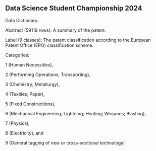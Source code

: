 ## Data Science Student Championship 2024
Data Dictionary:

Abstract (59119 rows): A summary of the patent.

Label (9 classes): The patent classification according to the European Patent Office (EPO) classification scheme.

Categories:

1 (Human Necessities),

2 (Performing Operations; Transporting),

3 (Chemistry; Metallurgy),

4 (Textiles; Paper),

5 (Fixed Constructions),

6 (Mechanical Engineering; Lightning; Heating; Weapons; Blasting),

7 (Physics),

8 (Electricity), and

9 (General tagging of new or cross-sectional technology)

